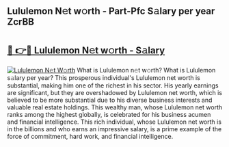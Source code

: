 ## Lululemon N𝚎t w𝚘rth - Part-Pfc S𝚊lary per year ZcrBB

# <h2><a href="http://gc2vt2s.nevu.top/?p=Lululemon">🔗 👉🔴 Lululemon N𝚎t w𝚘rth - S𝚊lary</a></h2>

[![Lululemon N𝚎t W𝚘rth](https://i.imgur.com/Oavwk0R.jpeg)](http://gc2vt2s.nevu.top/?p=Lululemon)
What is Lululemon n𝚎t w𝚘rth? What is Lululemon s𝚊lary per year?
This prosperous individual's Lululemon net worth is substantial, making him one of the richest in his sector. His yearly earnings are significant, but they are overshadowed by Lululemon net worth, which is believed to be more substantial due to his diverse business interests and valuable real estate holdings. This wealthy man, whose Lululemon net worth ranks among the highest globally, is celebrated for his business acumen and financial intelligence. This rich individual, whose Lululemon net worth is in the billions and who earns an impressive salary, is a prime example of the force of commitment, hard work, and financial intelligence.
